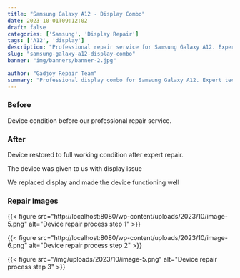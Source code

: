 ```yaml
---
title: "Samsung Galaxy A12 - Display Combo"
date: 2023-10-01T09:12:02
draft: false
categories: ['Samsung', 'Display Repair']
tags: ['A12', 'display']
description: "Professional repair service for Samsung Galaxy A12. Expert diagnosis and quality repairs in Bangalore."
slug: "samsung-galaxy-a12-display-combo"
banner: "img/banners/banner-2.jpg"

author: "Gadjoy Repair Team"
summary: "Professional display combo for Samsung Galaxy A12. Expert technicians, quality parts, warranty included."
---
```


### Before

Device condition before our professional repair service.

### After

Device restored to full working condition after expert repair.

The device was given to us with display issue

We replaced display and made the device functioning well

### Repair Images

{{< figure src="http://localhost:8080/wp-content/uploads/2023/10/image-5.png" alt="Device repair process step 1" >}}

{{< figure src="http://localhost:8080/wp-content/uploads/2023/10/image-6.png" alt="Device repair process step 2" >}}

{{< figure src="/img/uploads/2023/10/image-5.png" alt="Device repair process step 3" >}}


